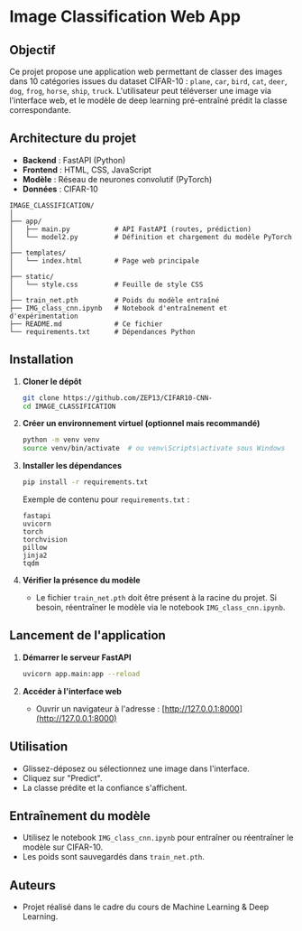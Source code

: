 # Image Classification Web App

## Objectif

Ce projet propose une application web permettant de classer des images dans 10 catégories issues du dataset CIFAR-10 : `plane`, `car`, `bird`, `cat`, `deer`, `dog`, `frog`, `horse`, `ship`, `truck`. L'utilisateur peut téléverser une image via l'interface web, et le modèle de deep learning pré-entraîné prédit la classe correspondante.

## Architecture du projet

- **Backend** : FastAPI (Python)
- **Frontend** : HTML, CSS, JavaScript
- **Modèle** : Réseau de neurones convolutif (PyTorch)
- **Données** : CIFAR-10

```
IMAGE_CLASSIFICATION/
│
├── app/
│   ├── main.py           # API FastAPI (routes, prédiction)
│   └── model2.py         # Définition et chargement du modèle PyTorch
│
├── templates/
│   └── index.html        # Page web principale
│
├── static/
│   └── style.css         # Feuille de style CSS
│
├── train_net.pth         # Poids du modèle entraîné
├── IMG_class_cnn.ipynb   # Notebook d'entraînement et d'expérimentation
├── README.md             # Ce fichier
└── requirements.txt      # Dépendances Python
```

## Installation

1. **Cloner le dépôt**

   ```bash
   git clone https://github.com/ZEP13/CIFAR10-CNN-
   cd IMAGE_CLASSIFICATION
   ```

2. **Créer un environnement virtuel (optionnel mais recommandé)**

   ```bash
   python -m venv venv
   source venv/bin/activate  # ou venv\Scripts\activate sous Windows
   ```

3. **Installer les dépendances**

   ```bash
   pip install -r requirements.txt
   ```

   Exemple de contenu pour `requirements.txt` :

   ```
   fastapi
   uvicorn
   torch
   torchvision
   pillow
   jinja2
   tqdm
   ```

4. **Vérifier la présence du modèle**
   - Le fichier `train_net.pth` doit être présent à la racine du projet. Si besoin, réentraîner le modèle via le notebook `IMG_class_cnn.ipynb`.

## Lancement de l'application

1. **Démarrer le serveur FastAPI**

   ```bash
   uvicorn app.main:app --reload
   ```

2. **Accéder à l'interface web**
   - Ouvrir un navigateur à l'adresse : [http://127.0.0.1:8000](http://127.0.0.1:8000)

## Utilisation

- Glissez-déposez ou sélectionnez une image dans l'interface.
- Cliquez sur "Predict".
- La classe prédite et la confiance s'affichent.

## Entraînement du modèle

- Utilisez le notebook `IMG_class_cnn.ipynb` pour entraîner ou réentraîner le modèle sur CIFAR-10.
- Les poids sont sauvegardés dans `train_net.pth`.

## Auteurs

- Projet réalisé dans le cadre du cours de Machine Learning & Deep Learning.

